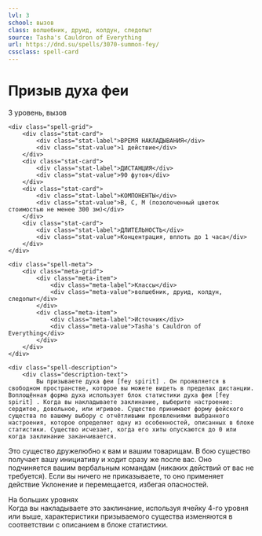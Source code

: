 ```yaml
---
lvl: 3
school: вызов
class: волшебник, друид, колдун, следопыт
source: Tasha's Cauldron of Everything
url: https://dnd.su/spells/3070-summon-fey/
cssclass: spell-card
---
```


<div class="spell-container">
    <div class="spell-header">
        <h1 class="spell-name">Призыв духа феи</h1>
        <div class="spell-level">3 уровень, вызов</div>
    </div>
    
    <div class="spell-grid">
        <div class="stat-card">
            <div class="stat-label">ВРЕМЯ НАКЛАДЫВАНИЯ</div>
            <div class="stat-value">1 действие</div>
        </div>
        <div class="stat-card">
            <div class="stat-label">ДИСТАНЦИЯ</div>
            <div class="stat-value">90 футов</div>
        </div>
        <div class="stat-card">
            <div class="stat-label">КОМПОНЕНТЫ</div>
            <div class="stat-value">В, С, М (позолоченный цветок стоимостью не менее 300 зм)</div>
        </div>
        <div class="stat-card">
            <div class="stat-label">ДЛИТЕЛЬНОСТЬ</div>
            <div class="stat-value">Концентрация, вплоть до 1 часа</div>
        </div>
    </div>
    
    <div class="spell-meta">
        <div class="meta-grid">
            <div class="meta-item">
                <div class="meta-label">Классы</div>
                <div class="meta-value">волшебник, друид, колдун, следопыт</div>
            </div>
            <div class="meta-item">
                <div class="meta-label">Источник</div>
                <div class="meta-value">Tasha's Cauldron of Everything</div>
            </div>
        </div>
    </div>
    
    <div class="spell-description">
        <div class="description-text">
            Вы призываете духа феи [fey spirit] . Он проявляется в свободном пространстве, которое вы можете видеть в пределах дистанции. Воплощённая форма духа использует блок статистики духа феи [fey spirit] . Когда вы накладываете заклинание, выберите настроение: сердитое, довольное, или игривое. Существо принимает форму фейского существа по вашему выбору c отчётливыми проявлениями выбранного настроения, которое определяет одну из особенностей, описанных в блоке статистики. Существо исчезает, когда его хиты опускаются до 0 или когда заклинание заканчивается.
Это существо дружелюбно к вам и вашим товарищам. В бою существо получает вашу инициативу и ходит сразу же после вас. Оно подчиняется вашим вербальным командам (никаких действий от вас не требуется). Если вы ничего не приказываете, то оно применяет действие Уклонение и перемещается, избегая опасностей.
        </div>
        <div class="higher-levels">
            <div class="higher-levels-title">На больших уровнях</div>
            <div class="higher-levels-text">
                Когда вы накладываете это заклинание, используя ячейку 4-го уровня или выше, характеристики призываемого существа изменяются в соответствии с описанием в блоке статистики.
            </div>
        </div>
    </div>
</div>